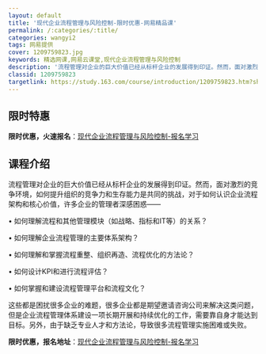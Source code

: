 ```yaml
---
layout: default
title: '现代企业流程管理与风险控制-限时优惠-网易精品课'
permalink: /:categories/:title/
categories: wangyi2
tags: 网易提供
cover: 1209759823.jpg
keywords: 精选网课,网易云课堂,现代企业流程管理与风险控制
description: '流程管理对企业的巨大价值已经从标杆企业的发展得到印证。然而，面对激烈的竞争环境，如何提升组织的竞争力和生存能力是共同的挑'
classid: 1209759823
targetlink: https://study.163.com/course/introduction/1209759823.htm?share=1&shareId=1025206652&utm_campaign=share&utm_medium=iphoneShare&utm_source=&utm_u=1025206652
---
```


## 限时特惠

**限时优惠，火速报名**：[现代企业流程管理与风险控制-报名学习](https://study.163.com/course/introduction/1209759823.htm?share=1&shareId=1025206652&utm_campaign=share&utm_medium=iphoneShare&utm_source=&utm_u=1025206652)

## 课程介绍

流程管理对企业的巨大价值已经从标杆企业的发展得到印证。然而，面对激烈的竞争环境，如何提升组织的竞争力和生存能力是共同的挑战，对于如何认识企业流程架构和核心价值，许多企业的管理者深感困惑——

• 如何理解流程和其他管理模块（如战略、指标和IT等）的关系？

• 如何理解企业流程管理的主要体系架构？

• 如何理解和掌握流程重整、组织再造、流程优化的方法论？

• 如何设计KPI和进行流程评估？

• 如何掌握和建设流程管理平台和流程文化？

这些都是困扰很多企业的难题，很多企业都是期望邀请咨询公司来解决这类问题，但是企业流程管理体系建设一项长期开展和持续优化的工作，需要靠自身才能达到目标。另外，由于缺乏专业人才和方法论，导致很多流程管理实施困难或失败。

**限时优惠，报名地址**：[现代企业流程管理与风险控制-报名学习](https://study.163.com/course/introduction/1209759823.htm?share=1&shareId=1025206652&utm_campaign=share&utm_medium=iphoneShare&utm_source=&utm_u=1025206652)


